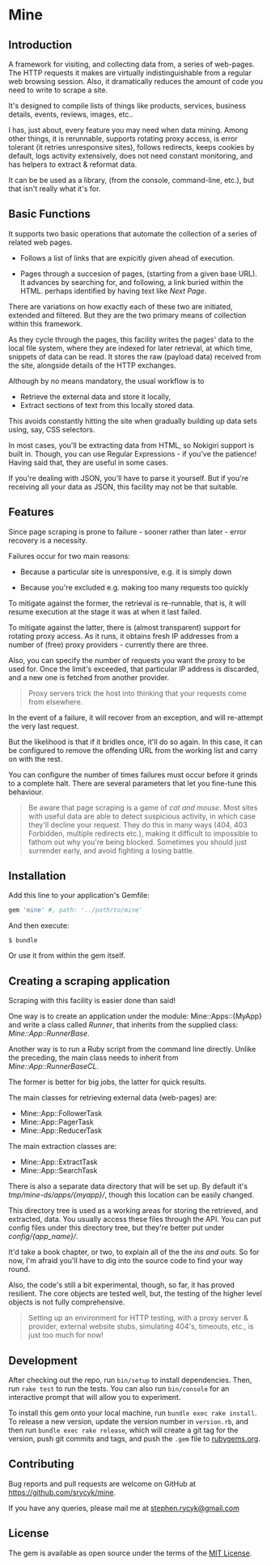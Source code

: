 # Mine

## Introduction

A framework for visiting, and collecting data from, a series of web-pages.
The HTTP requests it makes are virtually indistinguishable from a regular
web browsing session. Also, it dramatically reduces the amount of code you
need to write to scrape a site.

It's designed to compile lists of things like products, services,
business details, events, reviews, images, etc..

I has, just about, every feature you may need when data mining.
Among other things, it is rerunnable, supports rotating proxy access,
is error tolerant (it retries unresponsive sites),
follows redirects, keeps cookies by default,
logs activity extensively, does not need constant monitoring,
and has helpers to extract &amp; reformat data.

It can be be used as a library, (from the console, command-line, etc.),
but that isn't really what it's for.

## Basic Functions

It supports two basic operations that automate the collection of a
series of related web pages.

* Follows a list of links that are expicitly given ahead of execution.

* Pages through a succesion of pages, (starting from a given base URL).
  It advances by searching for, and following, a link buried within the HTML.
  perhaps identified by having text like *Next Page*.

There are variations on how exactly each of these two are initiated,
extended and filtered.
But they are the two primary means of collection within this framework.

As they cycle through the pages, this facility writes the pages'
data to the local file system, where they are indexed for later
retrieval, at which time, snippets of data can be read.
It stores the raw (payload data) received from the site, alongside
details of the HTTP exchanges.

Although by no means mandatory, the usual workflow is to

* Retrieve the external data and store it locally,
* Extract sections of text from this locally stored data.

This avoids constantly hitting the site
when gradually building up data sets using, say, CSS selectors.

In most cases, you'll be extracting data from HTML,
so Nokigiri support is built in.
Though, you can use Regular Expressions - if you've the patience!
Having said that, they are useful in some cases.

If you're dealing with JSON, you'll have to parse it yourself.
But if you're receiving all your data as JSON, this facility may
not be that suitable.

## Features

Since page scraping is prone to failure - sooner rather than
later - error recovery is a necessity.

Failures occur for two main reasons:

* Because a particular site is unresponsive, e.g. it is simply down

* Because you're excluded e.g. making too many requests too quickly

To mitigate against the former, the retrieval is re-runnable, that is,
it will resume execution at the stage it was at when it last failed.

To mitigate against the latter, there is (almost transparent) support
for rotating proxy access. As it runs, it obtains fresh IP addresses
from a number of (free) proxy providers - currently there are three.

Also, you can specify the number of requests
you want the proxy to be used for.
Once the limit's exceeded, that particular IP address is discarded,
and a new one is fetched from another provider.

> Proxy servers trick the host into thinking
> that your requests come from elsewhere.

In the event of a failure, it will recover from an exception,
and will re-attempt the very last request.

But the likelihood is that if it bridles once, it'll do so again.
In this case, it can be configured to remove the offending URL from
the working list and carry on with the rest.

You can configure the number of times failures must occur before
it grinds to a complete halt. There are several parameters that let
you fine-tune this behaviour.

> Be aware that page scraping is a game of *cat and mouse*.
> Most sites with useful data are able to detect suspicious activity,
> in which case they'll decline your request.
> They do this in many ways (404, 403 Forbidden, multiple redirects etc.),
> making it difficult to impossible to fathom out why you're being blocked.
> Sometimes you should just surrender early, and avoid fighting a losing battle.

## Installation

Add this line to your application's Gemfile:

```ruby
gem 'mine' #, path: '../path/to/mine'
```

And then execute:

    $ bundle

Or use it from within the gem itself.

## Creating a scraping application

Scraping with this facility is easier done than said!

One way is to create an application under the module:
Mine::Apps::{MyApp} and write a class called *Runner*, that inherits
from the supplied class: *Mine::App::RunnerBase*.

Another way is to run a Ruby script from the command line directly.
Unlike the preceding, the main class needs to
inherit from *Mine::App::RunnerBaseCL*.

The former is better for big jobs, the latter for quick results.

The main classes for retrieving external data (web-pages) are:

* Mine::App::FollowerTask
* Mine::App::PagerTask
* Mine::App::ReducerTask

The main extraction classes are:

* Mine::App::ExtractTask
* Mine::App::SearchTask

There is also a separate data directory that will be set up.
By default it's *tmp/mine-ds/apps/{myapp}/*,
though this location can be easily changed.

This directory tree is used as a working areas for storing
the retrieved, and extracted, data.
You usually access these files through the API.
You can put config files under this directory tree,
but they're better put under *config/{app_name}/*.

It'd take a book chapter, or two, to explain all of the the *ins and outs*.
So for now, I'm afraid you'll have to dig into the source code
to find your way round.

Also, the code's still a bit experimental,
though, so far, it has proved resilient.
The core objects are tested well, but,
the testing of the higher level objects is not fully comprehensive.

> Setting up an environment for HTTP testing,
> with a proxy server &amp; provider,
> external website stubs, simulating 404's, timeouts, etc.,
> is just too much for now!

## Development

After checking out the repo, run `bin/setup` to install dependencies. Then, run `rake test` to run the tests. You can also run `bin/console` for an interactive prompt that will allow you to experiment.

To install this gem onto your local machine, run `bundle exec rake install`. To release a new version, update the version number in `version.rb`, and then run `bundle exec rake release`, which will create a git tag for the version, push git commits and tags, and push the `.gem` file to [rubygems.org](https://rubygems.org).

## Contributing

Bug reports and pull requests are welcome on GitHub
at https://github.com/srycyk/mine.

If you have any queries, please mail me at stephen.rycyk@gmail.com

## License

The gem is available as open source under the terms of the [MIT License](http://opensource.org/licenses/MIT).

